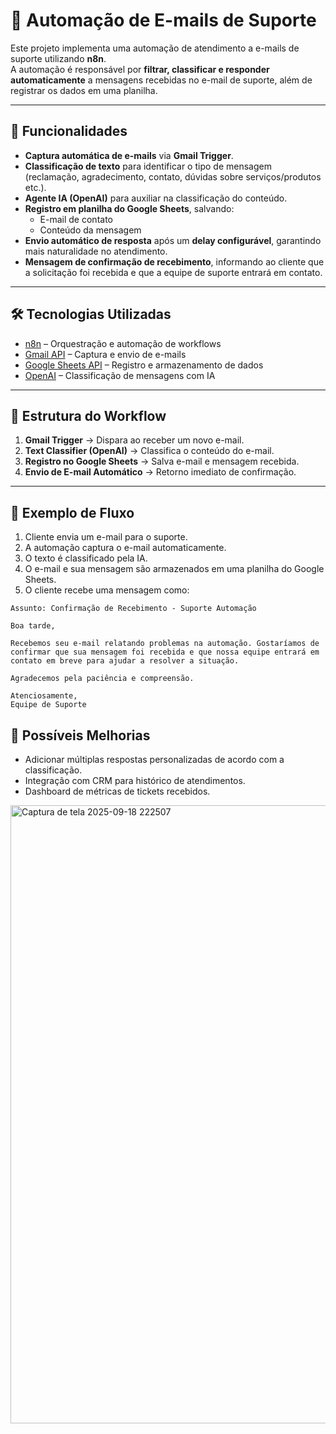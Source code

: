 # 📧 Automação de E-mails de Suporte

Este projeto implementa uma automação de atendimento a e-mails de suporte utilizando **n8n**.  
A automação é responsável por **filtrar, classificar e responder automaticamente** a mensagens recebidas no e-mail de suporte, além de registrar os dados em uma planilha.

---

## 🚀 Funcionalidades

- **Captura automática de e-mails** via **Gmail Trigger**.  
- **Classificação de texto** para identificar o tipo de mensagem (reclamação, agradecimento, contato, dúvidas sobre serviços/produtos etc.).  
- **Agente IA (OpenAI)** para auxiliar na classificação do conteúdo.  
- **Registro em planilha do Google Sheets**, salvando:
  - E-mail de contato  
  - Conteúdo da mensagem  
- **Envio automático de resposta** após um **delay configurável**, garantindo mais naturalidade no atendimento.  
- **Mensagem de confirmação de recebimento**, informando ao cliente que a solicitação foi recebida e que a equipe de suporte entrará em contato.  

---

## 🛠️ Tecnologias Utilizadas

- [n8n](https://n8n.io/) – Orquestração e automação de workflows  
- [Gmail API](https://developers.google.com/gmail/api) – Captura e envio de e-mails  
- [Google Sheets API](https://developers.google.com/sheets/api) – Registro e armazenamento de dados  
- [OpenAI](https://openai.com/) – Classificação de mensagens com IA  

---

## 📂 Estrutura do Workflow

1. **Gmail Trigger** → Dispara ao receber um novo e-mail.  
2. **Text Classifier (OpenAI)** → Classifica o conteúdo do e-mail.  
3. **Registro no Google Sheets** → Salva e-mail e mensagem recebida.  
4. **Envio de E-mail Automático** → Retorno imediato de confirmação.  

---

## 📝 Exemplo de Fluxo

1. Cliente envia um e-mail para o suporte.  
2. A automação captura o e-mail automaticamente.  
3. O texto é classificado pela IA.  
4. O e-mail e sua mensagem são armazenados em uma planilha do Google Sheets.  
5. O cliente recebe uma mensagem como:  
```
Assunto: Confirmação de Recebimento - Suporte Automação

Boa tarde,

Recebemos seu e-mail relatando problemas na automação. Gostaríamos de confirmar que sua mensagem foi recebida e que nossa equipe entrará em contato em breve para ajudar a resolver a situação.

Agradecemos pela paciência e compreensão.

Atenciosamente,
Equipe de Suporte
```

## 🔮 Possíveis Melhorias
- Adicionar múltiplas respostas personalizadas de acordo com a classificação.
- Integração com CRM para histórico de atendimentos.
- Dashboard de métricas de tickets recebidos.


<img width="1919" height="989" alt="Captura de tela 2025-09-18 222507" src="https://github.com/user-attachments/assets/7ecfbe0b-7ea1-430e-9bb5-da5d474b9453" />
